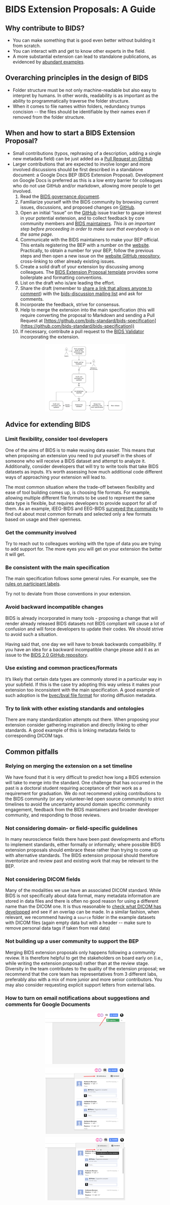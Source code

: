 ---
---

# BIDS Extension Proposals: A Guide

## Why contribute to BIDS?

- You can make something that is good even better without building it from
  scratch.
- You can interact with and get to know other experts in the field.
- A more substantial extension can lead to standalone publications, as evidenced
  by [abundant examples](https://bids-specification.readthedocs.io/en/latest/introduction.html#citing-bids).
## Overarching principles in the design of BIDS

- Folder structure must be not only machine-readable but also easy to interpret
  by humans. In other words, readability is as important as the ability to
  programmatically traverse the folder structure.
- When it comes to file names within folders, redundancy trumps concision -- the
  files should be identifiable by their names even if removed from the folder
  structure.

## When and how to start a BIDS Extension Proposal?

- Small contributions (typos, rephrasing of a description, adding a single new
  metadata field) can be just added as a
  [Pull Request on GitHub](https://github.com/bids-standard/bids-specification)
- Larger contributions that are expected to involve longer and more involved
  discussions should be first described in a standalone document: a Google Docs
  BEP (BIDS Extension Proposal). Development on Google Docs is preferred as this
  is a low entry barrier for colleagues who do not use GitHub and/or markdown,
  allowing more people to get involved.
  1. Read the
     [BIDS governance document](https://bids.neuroimaging.io/governance.html).
  2. Familiarize yourself with the BIDS community by browsing current issues,
     discussions, and proposed changes on
     [GitHub](https://github.com/bids-standard/bids-specification/).
  3. Open an initial “issue” on the
     [GitHub](https://github.com/bids-standard/bids-specification/) issue
     tracker to gauge interest in your potential extension, and to collect
     feedback by core community members and
     [BIDS maintainers](https://github.com/bids-standard/bids-specification/blob/master/DECISION-MAKING.md#maintainers-group).
     _This is an important step before proceeding in order to make sure that
     everybody is on the same page._
  4. Communicate with the BIDS maintainers to make your BEP official. This
     entails registering the BEP with a number on the
     [website](https://bids.neuroimaging.io/get_involved.html)_._ Practically,
     to obtain a number for your BEP, follow the previous steps and then open a
     new issue on the
     [website GitHub repository](https://github.com/bids-standard/bids-website/),
     cross-linking to other already existing issues.
  5. Create a solid draft of your extension by discussing among colleagues. The
     [BIDS Extension Proposal template](https://docs.google.com/document/d/1W7--Mf3gCCb1mVfhsoRJCAKFhmf2umG1PFkyZ1jEgMw/edit#)
     provides some boilerplate and formatting conventions.
  6. List on the draft who is/are leading the effort.
  7. Share the draft (remember to
     [share a link that allows anyone to comment](https://support.google.com/docs/answer/2494822?co=GENIE.Platform%3DDesktop&hl=en))
     with the
     [bids-discussion mailing list](https://groups.google.com/forum/#!forum/bids-discussion)
     and ask for comments.
  8. Incorporate the feedback, strive for consensus.
  9. Help to merge the extension into the main specification (this will require
     converting the proposal to Markdown and sending a Pull Request at
     [https://github.com/bids-standard/bids-specification](https://github.com/bids-standard/bids-specification))
  10. If necessary, contribute a pull request to the
      [BIDS Validator](https://github.com/bids-standard/bids-validator)
      incorporating the extension.

<div style="display: flex; gap: 10px; justify-content:center">
<img src="assets/img/bep_process.png" width="50%">
</div>


## Advice for extending BIDS

### Limit flexibility, consider tool developers

One of the aims of BIDS is to make reusing data easier. This means that when
proposing an extension you need to put yourself in the shoes of someone who will
receive a BIDS dataset and attempt to analyze it. Additionally, consider
developers that will try to write tools that take BIDS datasets as inputs. It’s
worth assessing how much additional code different ways of approaching your
extension will lead to.

The most common situation where the trade-off between flexibility and ease of
tool building comes up, is choosing file formats. For example, allowing multiple
different file formats to be used to represent the same data type is flexible,
but requires developers to provide support for all of them. As an example,
iEEG-BIDS and EEG-BIDS
[surveyed the community](https://bids.berkeley.edu/news/bids-megeegieeg-data-format-survey)
to find out about most common formats and selected only a few formats based on
usage and their openness.

### Get the community involved

Try to reach out to colleagues working with the type of data you are trying to
add support for. The more eyes you will get on your extension the better it will
get.

### Be consistent with the main specification

The main specification follows some general rules. For example, see the
[rules on participant labels](https://bids-specification.readthedocs.io/en/stable/02-common-principles.html#participant-names-and-other-labels).

Try not to deviate from those conventions in your extension.

### Avoid backward incompatible changes

BIDS is already incorporated in many tools - proposing a change that will render
already released BIDS datasets not BIDS compliant will cause a lot of confusion
and will force developers to update their codes. We should strive to avoid such
a situation.

Having said that, one day we will have to break backwards compatibility. If you
have an idea for a backward incompatible change please add it as an issue to the
[BIDS 2.0 GitHub repository](https://github.com/bids-standard/bids-2-devel).

### Use existing and common practices/formats

It’s likely that certain data types are commonly stored in a particular way in
your subfield. If this is the case try adopting this way unless it makes your
extension too inconsistent with the main specification. A good example of such
adoption is the
[bvec/bval file format](https://bids-specification.readthedocs.io/en/stable/04-modality-specific-files/01-magnetic-resonance-imaging-data.html#required-gradient-orientation-information)
for storing diffusion metadata.

### Try to link with other existing standards and ontologies

There are many standardization attempts out there. When proposing your extension
consider gathering inspiration and directly linking to other standards. A good
example of this is linking metadata fields to corresponding DICOM tags.

## Common pitfalls

### Relying on merging the extension on a set timeline

We have found that it is very difficult to predict how long a BIDS extension
will take to merge into the standard. One challenge that has occurred in the
past is a doctoral student requiring acceptance of their work as a requirement
for graduation. We do not recommend yoking contributions to the BIDS community
(or any volunteer-led open source community) to strict timelines to avoid the
uncertainty around domain specific community engagement, feedback from the BIDS
maintainers and broader developer community, and responding to those reviews.

### Not considering domain- or field-specific guidelines

In many neuroscience fields there have been past developments and efforts to
implement standards, either formally or informally; where possible BIDS
extension proposals should embrace these rather than trying to come up with
alternative standards. The BIDS extension proposal should therefore inventorize
and review past and existing work that may be relevant to the BEP.

### Not considering DICOM fields

Many of the modalities we use have an associated DICOM standard. While BIDS is not specifically about data format, many metadata information are stored in data files and there is often no good reason for using a different name than the DICOM one. It is thus reasonable to [check what DICOM has developped](https://www.dicomstandard.org/) and see if an overlap can be made. In a similar fashion, when relevant, we recommend having a `source` folder in the example datasets with DICOM files (again empty data but with a header -- make sure to remove personal data tags if taken from real data) 

### Not building up a user community to support the BEP

Merging BIDS extension proposals only happens following a community review. It
is therefore helpful to get the stakeholders on board early on (i.e., while
writing the extension proposal) rather than at the review stage. Diversity in
the team contributes to the quality of the extension proposal; we recommend that
the core team has representatives from 3 different labs, preferably also with a
mix of more junior and more senior contributors. You may also consider
requesting explicit support letters from external labs.

### How to turn on email notifications about suggestions and comments for Google Documents

<div style="display: flex; gap: 10px; align-items:center; flex-direction: column">
<img src="assets/img/notifications_1.png" width="50%">
<img src="assets/img/notifications_2.png" width="50%">
<img src="assets/img/notifications_3.png" width="50%">
</div>
